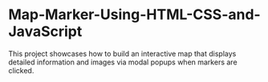 # Map-Marker-Using-HTML-CSS-and-JavaScript
This project showcases how to build an interactive map that displays detailed information and images via modal popups when markers are clicked.
